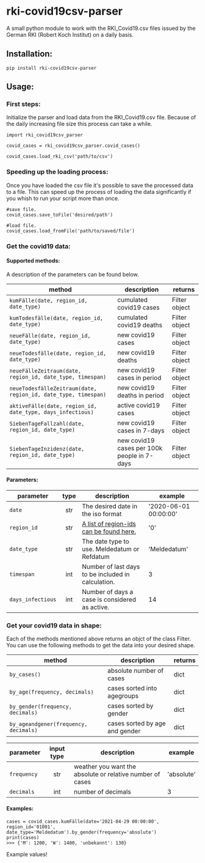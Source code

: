 # rki-covid19csv-parser
A small python module to work with the RKI_Covid19.csv files issued by the German RKI (Robert Koch Institut) on a daily basis.

## Installation:
```pip install rki-covid19csv-parser```

## Usage:
### First steps:
Initialize the parser and load data from the RKI_Covid19.csv file.   Because of the daily increasing file size this process can take a while.

```
import rki_covid19csv_parser
  
covid_cases = rki_covid19csv_parser.covid_cases()

covid_cases.load_rki_csv('path/to/csv')
```

### Speeding up the loading process:
Once you have loaded the csv file it's possible to save the processed data to a file.
This can speed up the process of loading the data significantly if you whish to run your script more than once.

```
#save file.
covid_cases.save_toFile('desired/path')

#load file.
covid_cases.load_fromFile('path/to/saved/file')
```

### Get the covid19 data:
#### Supported methods:
A description of the parameters can be found below. 

| method | description | returns
| --- | --- | --- |
| `kumFälle(date, region_id, date_type)` | cumulated covid19 cases | Filter object |
| `kumTodesfälle(date, region_id, date_type)` | cumulated covid19 deaths | Filter object |
| `neueFälle(date, region_id, date_type)` | new covid19 cases | Filter object |
| `neueTodesfälle(date, region_id, date_type)` | new covid19 deaths | Filter object |
| `neueFälleZeitraum(date, region_id, date_type, timespan)` | new covid19 cases in period | Filter object |
| `neueTodesfälleZeitraum(date, region_id, date_type, timespan)` | new covid19 deaths in period | Filter object |
| `aktiveFälle(date, region_id, date_type, days_infectious)` | active covid19 cases | Filter object |
| `SiebenTageFallzahl(date, region_id, date_type)` | new covid19 cases in 7-days | Filter object |
| `SiebenTageInzidenz(date, region_id, date_type)` | new covid19 cases per 100k people in 7-days | Filter object |


#### Parameters:

| parameter | type | description | example |
| --- | :---: | --- | --- |
| `date` | str | The desired date in the iso format | '2020-06-01 00:00:00' |
| `region_id` | str | [A list of region-ids can be found here.](https://github.com/Hoffmann77/rki-covid19csv-parser/blob/main/REGION_ID.md) | '0' |
| `date_type` | str | The date type to use. Meldedatum or Refdatum | 'Meldedatum' |
| `timespan` | int | Number of last days to be included in calculation. | 3 |
| `days_infectious` | int | Number of days a case is considered as active. | 14 |

### Get your covid19 data in shape:
Each of the methods mentioned above returns an objct of the class Filter. You can use the following methods to get the data into your desired shape.

| method | description | returns
| --- | --- | --- |
| `by_cases()` | absolute number of cases | dict |
| `by_age(frequency, decimals)` | cases sorted into agegroups | dict |
| `by_gender(frequency, decimals)` | cases sorted by gender | dict |
| `by_ageandgener(frequency, decimals)` | cases sorted by age and gender | dict |

| parameter | input type | description | example |
| --- | :---: | --- | --- |
| `frequency` | str | weather you want the absolute or relative number of cases | 'absolute' |
| `decimals` | int | number of decimals | 3 |


#### Examples:

```
cases = covid_cases.kumFälle(date='2021-04-29 00:00:00', region_id='01001', date_type='Meldedatum').by_gender(frequency='absolute')
print(cases)
>>> {'M': 1200, 'W': 1400, 'unbekannt': 130}
```
Example values!


